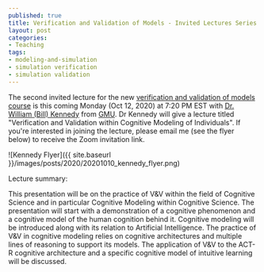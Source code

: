 ```yaml
--- 
published: true
title: Verification and Validation of Models - Invited Lectures Series - 2
layout: post
categories: 
- Teaching
tags:
- modeling-and-simulation
- simulation verification
- simulation validation
---
```


The second invited lecture for the new [verification and validation of models course](http://hamdikavak.com/course-v-and-v/) is this coming Monday (Oct 12, 2020) at 7:20 PM EST with [Dr. William (Bill) Kennedy](http://www.mllab.com/) from [GMU](https://www.odu.edu/vmasc). Dr Kennedy will give a lecture titled "Verification and Validation within Cognitive Modeling of Individuals". If you're interested in joining the lecture, please email me (see the flyer below) to receive the Zoom invitation link.

![Kennedy Flyer]({{ site.baseurl }}/images/posts/2020/20201010_kennedy_flyer.png)


Lecture summary:  

This presentation will be on the practice of V&V within the field of Cognitive Science and in particular Cognitive Modeling within Cognitive Science. The presentation will start with a demonstration of a cognitive phenomenon and a cognitive model of the human cognition behind it. Cognitive modeling will be introduced along with its relation to Artificial Intelligence. The practice of V&V in cognitive modeling relies on cognitive architectures and multiple lines of reasoning to support its models. The application of V&V to the ACT-R cognitive architecture and a specific cognitive model of intuitive learning will be discussed.
